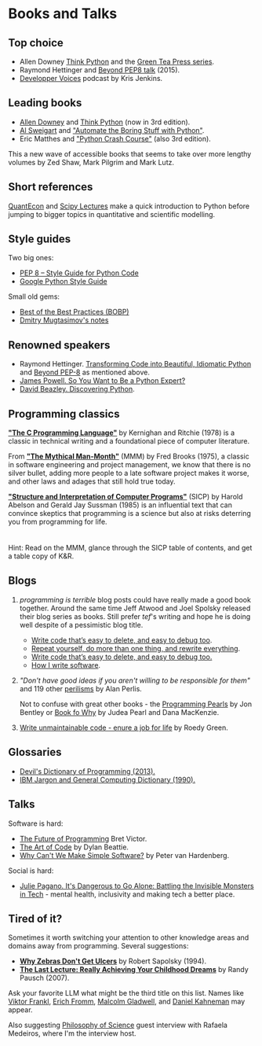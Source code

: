 # Books and Talks

## Top choice

- Allen Downey [Think Python][tp] and the [Green Tea Press series](https://greenteapress.com/wp/).
- Raymond Hettinger and [Beyond PEP8 talk](https://www.youtube.com/watch?v=wf-BqAjZb8M) (2015).
- [Developper Voices](https://www.youtube.com/channel/UC-0fWjosItIOD4ThhS6oyfA) podcast by Kris Jenkins.

[tp]: https://allendowney.github.io/ThinkPython/

## Leading books

- [Allen Downey](https://allendowney.github.io/) and [Think Python][tp] (now in 3rd edition).
- [Al Sweigart](https://inventwithpython.com/) and ["Automate the Boring Stuff with Python"](https://automatetheboringstuff.com/). 
- Eric Matthes and ["Python Crash Course"](https://nostarch.com/python-crash-course-3rd-edition) (also 3rd edition).

This a new wave of accessible books that seems to take over more lengthy 
volumes by Zed Shaw, Mark Pilgrim and Mark Lutz.

[tp]: https://allendowney.github.io/ThinkPython/

## Short references

[QuantEcon](https://quantecon.org/) and [Scipy Lectures](https://scipy-lectures.org/) make a quick introduction to Python before jumping to bigger topics in quantitative and scientific modelling.

## Style guides

Two big ones: 

- [PEP 8 – Style Guide for Python Code](https://www.python.org/dev/peps/pep-0008/)
- [Google Python Style Guide](https://google.github.io/styleguide/pyguide.html)

Small old gems:

- [Best of the Best Practices (BOBP)](https://gist.github.com/sloria/7001839)
- [Dmitry Mugtasimov's notes](https://dmugtasimov-tech.blogspot.com/2016/12/my-python-software-development-practices.html)

## Renowned speakers

- Raymond Hettinger. [Transforming Code into Beautiful, Idiomatic Python](https://www.youtube.com/watch?v=OSGv2VnC0go) and [Beyond PEP-8](https://www.youtube.com/watch?v=wf-BqAjZb8M) as mentioned above.
- [James Powell. So You Want to Be a Python Expert?](https://pyvideo.org/pydata-seattle-2017/so-you-want-to-be-a-python-expert.html)
- [David Beazley. Discovering Python](https://www.youtube.com/watch?v=RZ4Sn-Y7AP8).


## Programming classics 

[**"The C Programming Language"**][kr] by Kernighan and Ritchie (1978) is a classic in technical writing and a foundational piece of computer literature.

[kr]: https://en.wikipedia.org/wiki/The_C_Programming_Language

From [**"The Mythical Man-Month"**][mmm] (MMM) by Fred Brooks (1975), a classic in software engineering and project management, we know that there is no silver bullet, adding more people to a late software project makes it worse, and other laws and adages that still hold true today.

[mmm]: https://web.eecs.umich.edu/~weimerw/2018-481/readings/mythical-man-month.pdf

[**"Structure and Interpretation of Computer Programs"**][sicp] (SICP) by Harold Abelson and Gerald Jay Sussman (1985) is an influential text that can convince skeptics that programming is a science but also at risks deterring you from programming for life.

[sicp]: https://web.mit.edu/6.001/6.037/sicp.pdf

<div class="tip custom-block" style="padding-top: 8px">

Hint: Read on the MMM, glance through the SICP table of contents, and get a table copy of K&R.

</div>

## Blogs

1. _programming is terrible_ blog posts could have really made a good book together.
    Around the same time Jeff Atwood and Joel Spolsky released their blog series as books. 
   Still prefer _tef_'s writing and hope he is doing well despite of a pessimistic blog title. 

   - [Write code that’s easy to delete, and easy to debug too](https://programmingisterrible.com/post/139222674273/write-code-thats-easy-to-delete-and-easy-to-debug).
   - [Repeat yourself, do more than one thing, and rewrite everything](https://programmingisterrible.com/post/139222674273/repeat-yourself-do-more-than-one-thing-and-rewrite-everything).
   - [Write code that’s easy to delete, and easy to debug too.](https://programmingisterrible.com/post/173883533613/code-to-debug)
   - [How I write software](https://programmingisterrible.com/post/139222674273/how-i-write-software).

2. _"Don't have good ideas if you aren't willing to be responsible for them"_ and 119 other 
   [perilisms](https://www.cs.yale.edu/homes/perlis-alan/quotes.html) 
   by Alan Perlis. 
   
   Not to confuse with great other books - the [Programming Pearls](https://jj09.net/programming-pearls/) by Jon Bentley or 
   [Book fo Why](https://bayes.cs.ucla.edu/WHY/) by Judea Pearl and Dana MacKenzie.

3. [Write unmaintainable code - enure a job for life](https://github.com/Droogans/unmaintainable-code) by Roedy Green.

## Glossaries

- [Devil's Dictionary of Programming (2013).](https://programmingisterrible.com/post/65781074112/devils-dictionary-of-programming)
- [IBM Jargon and General Computing Dictionary (1990).](https://havantcivicsociety.uk/wp-content/uploads/2019/05/ibmjarg.pdf)

## Talks

Software is hard:

- [The Future of Programming](https://www.youtube.com/watch?v=8pTEmbeENF4) Bret Victor.
- [The Art of Code](https://www.youtube.com/watch?v=czzAVuVz7u4) by Dylan Beattie.
- [Why Can't We Make Simple Software?](https://www.youtube.com/watch?v=czzAVuVz7u4) by Peter van Hardenberg.

Social is hard:

- [Julie Pagano. It's Dangerous to Go Alone: Battling the Invisible Monsters in Tech](https://www.youtube.com/watch?v=1i8ylq4j_EY) - mental health, inclusivity and making tech a better place.

## Tired of it?

Sometimes it worth switching your attention to other knowledge areas and 
domains away from programming. Several suggestions:

- **[Why Zebras Don't Get Ulcers](https://www.youtube.com/watch?v=XcRFOAKl3OY)** by Robert Sapolsky (1994).
- **[The Last Lecture: Really Achieving Your Childhood Dreams](https://www.youtube.com/watch?v=ji5_MqicxSo)** by Randy Pausch (2007).

Ask your favorite LLM what might be the third title on this list. Names like [Viktor Frankl](https://en.wikipedia.org/wiki/Viktor_Frankl), [Erich Fromm](https://en.wikipedia.org/wiki/Erich_Fromm), [Malcolm Gladwell](https://en.wikipedia.org/wiki/Malcolm_Gladwell),
and [Daniel Kahneman](https://en.wikipedia.org/wiki/Daniel_Kahneman) may appear.

Also suggesting [Philosophy of Science](https://finec.mgimo.ru/blog/rafaela-medeiros-philosophy-interview/) guest interview with Rafaela Medeiros,
where I'm the interview host.
